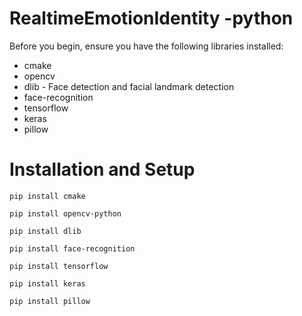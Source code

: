 
# RealtimeEmotionIdentity -python

Before you begin, ensure you have the following libraries installed:

- cmake
- opencv
- dlib - Face detection and facial landmark detection
- face-recognition
- tensorflow
- keras
- pillow

# Installation and Setup

```
pip install cmake
```
```
pip install opencv-python
```
```
pip install dlib
```
```
pip install face-recognition
```
```
pip install tensorflow
```
```
pip install keras
```
```
pip install pillow
```
